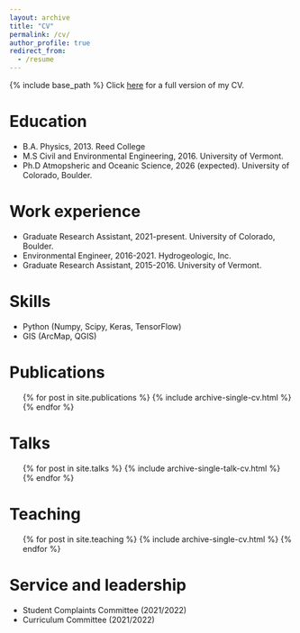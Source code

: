 ```yaml
---
layout: archive
title: "CV"
permalink: /cv/
author_profile: true
redirect_from:
  - /resume
---
```


{% include base_path %}
Click [here](/files/cv.pdf) for a full version of my CV.

Education
======
* B.A. Physics, 2013. Reed College
* M.S Civil and Environmental Engineering, 2016. University of Vermont.
* Ph.D Atmopsheric and Oceanic Science, 2026 (expected). University of Colorado, Boulder.

Work experience
======

* Graduate Research Assistant, 2021-present. University of Colorado, Boulder.
* Environmental Engineer, 2016-2021. Hydrogeologic, Inc.
* Graduate Research Assistant, 2015-2016. University of Vermont.
  
Skills
======
* Python (Numpy, Scipy, Keras, TensorFlow)
* GIS (ArcMap, QGIS)

Publications
======
  <ul>{% for post in site.publications %}
    {% include archive-single-cv.html %}
  {% endfor %}</ul>
  
Talks
======
  <ul>{% for post in site.talks %}
    {% include archive-single-talk-cv.html %}
  {% endfor %}</ul>
  
Teaching
======
  <ul>{% for post in site.teaching %}
    {% include archive-single-cv.html %}
  {% endfor %}</ul>
  
Service and leadership
======
* Student Complaints Committee (2021/2022)
* Curriculum Committee (2021/2022)
